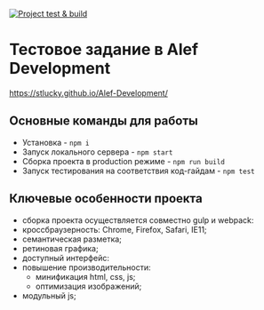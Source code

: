 [![Project test & build](https://github.com/stLucky/Alef-Development/actions/workflows/main.yml/badge.svg)](https://github.com/stLucky/Alef-Development/actions/workflows/main.yml)
# Тестовое задание в Alef Development
https://stlucky.github.io/Alef-Development/
## Основные команды для работы
* Установка - `npm i`
* Запуск локального сервера - `npm start`
* Сборка проекта в production режиме - `npm run build`
* Запуск тестирования на соответствия код-гайдам - `npm test`
## Ключевые особенности проекта
* сборка проекта осуществляется совместно gulp и webpack:
* кроссбраузерность: Chrome, Firefox, Safari, IE11;
* семантическая разметка;
* ретиновая графика;
* доступный интерфейс:
* повышение производительности:
  - минификация html, css, js; 
  - оптимизация изображений; 
 * модульный js;
